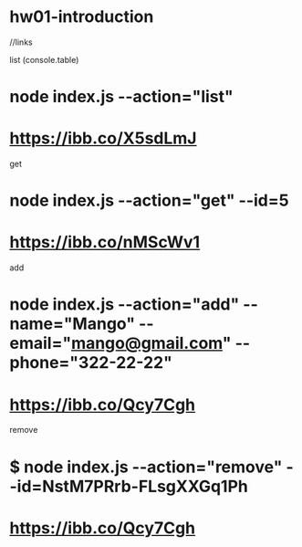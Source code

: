# hw01-introduction

//links

list (console.table)

# node index.js --action="list"

# https://ibb.co/X5sdLmJ

get

# node index.js --action="get" --id=5

# https://ibb.co/nMScWv1

add

# node index.js --action="add" --name="Mango" --email="mango@gmail.com" --phone="322-22-22"

# https://ibb.co/Qcy7Cgh

remove

# $ node index.js --action="remove" --id=NstM7PRrb-FLsgXXGq1Ph

# https://ibb.co/Qcy7Cgh
